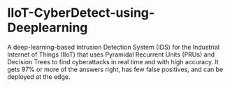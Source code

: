 # IIoT-CyberDetect-using-Deeplearning
A deep-learning-based Intrusion Detection System (IDS) for the Industrial Internet of Things (IIoT) that uses Pyramidal Recurrent Units (PRUs) and Decision Trees to find cyberattacks in real time and with high accuracy. It gets 97% or more of the answers right, has few false positives, and can be deployed at the edge.
